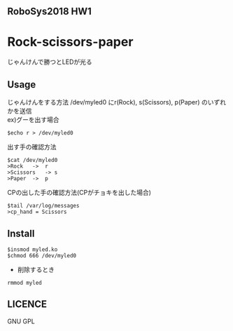 ## RoboSys2018 HW1

# Rock-scissors-paper

じゃんけんで勝つとLEDが光る  

## Usage
じゃんけんをする方法
/dev/myled0 にr(Rock), s(Scissors), p(Paper) のいずれかを送信  
ex)グーを出す場合
```
$echo r > /dev/myled0
```

出す手の確認方法
```
$cat /dev/myled0
>Rock	->	r  
>Scissors	-> s  
>Paper	->	p  
```

CPの出した手の確認方法(CPがチョキを出した場合)
```
$tail /var/log/messages
>cp_hand = Scissors
```

## Install
```
$insmod myled.ko
$chmod 666 /dev/myled0
```
* 削除するとき
```
rmmod myled
```

## LICENCE
GNU GPL
